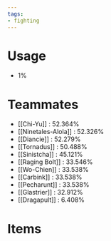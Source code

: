 ```yaml
---
tags:
- fighting
---
```

# Usage
- 1%
# Teammates
- [[Chi-Yu]] : 52.364%
- [[Ninetales-Alola]] : 52.326%
- [[Diancie]] : 52.279%
- [[Tornadus]] : 50.488%
- [[Sinistcha]] : 45.121%
- [[Raging Bolt]] : 33.546%
- [[Wo-Chien]] : 33.538%
- [[Carbink]] : 33.538%
- [[Pecharunt]] : 33.538%
- [[Glastrier]] : 32.912%
- [[Dragapult]] : 6.408%
# Items